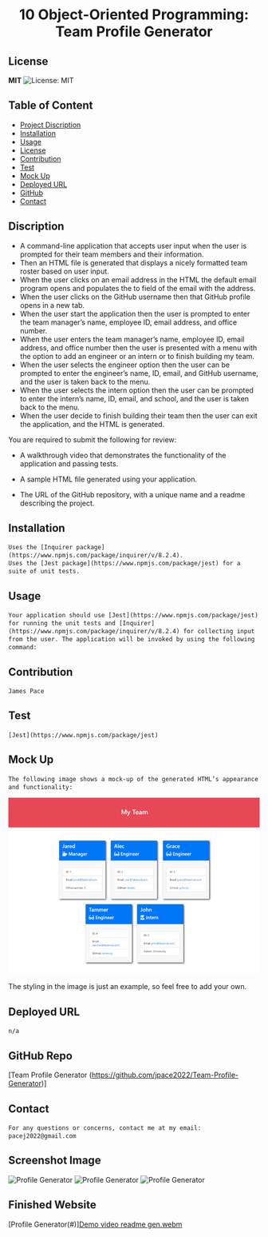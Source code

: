<h1 align="center"> 10 Object-Oriented Programming: Team Profile Generator </h1>  

## License

**MIT** ![License: MIT](https://img.shields.io/badge/License-MIT-yellow.svg)

## Table of Content
- [Project Discription](#discription)
- [Installation](#installation)
- [Usage](#usage)
- [License](#license)
- [Contribution](#contribution)
- [Test](#test)
- [Mock Up](#mockup)
- [Deployed URL](#deployedurl)
- [GitHub](#github)
- [Contact](#contact)

## Discription

- A command-line application that accepts user input when the user is prompted for their team members and their information.
- Then an HTML file is generated that displays a nicely formatted team roster based on user input.
- When the user clicks on an email address in the HTML the default email program opens and populates the to field of the email with the address.
- When the user clicks on the GitHub username then that GitHub profile opens in a new tab.
- When the user start the application then the user is prompted to enter the team manager’s name, employee ID, email address, and office number.
- When the user enters the team manager’s name, employee ID, email address, and office number then the user is presented with a menu with the option to add an engineer or an intern or to finish building my team.
- When the user selects the engineer option then the user can be prompted to enter the engineer’s name, ID, email, and GitHub username, and the user is taken back to the menu.
- When the user selects the intern option then the user can be prompted to enter the intern’s name, ID, email, and school, and the user is taken back to the menu.
- When the user decide to finish building their team then the user can exit the application, and the HTML is generated.

You are required to submit the following for review:

* A walkthrough video that demonstrates the functionality of the application and passing tests.

* A sample HTML file generated using your application.

* The URL of the GitHub repository, with a unique name and a readme describing the project.

## Installation
    Uses the [Inquirer package](https://www.npmjs.com/package/inquirer/v/8.2.4).
    Uses the [Jest package](https://www.npmjs.com/package/jest) for a suite of unit tests.

## Usage
    Your application should use [Jest](https://www.npmjs.com/package/jest) for running the unit tests and [Inquirer](https://www.npmjs.com/package/inquirer/v/8.2.4) for collecting input from the user. The application will be invoked by using the following command: 

## Contribution
    James Pace

## Test
    [Jest](https://www.npmjs.com/package/jest)

## Mock Up
    The following image shows a mock-up of the generated HTML’s appearance and functionality:

![HTML webpage titled “My Team” features five boxes listing employee names, titles, and other key info.](./Assets/10-object-oriented-programming-homework-demo.png)

The styling in the image is just an example, so feel free to add your own.

## Deployed URL
    n/a

## GitHub Repo
   [Team Profile Generator (https://github.com/jpace2022/Team-Profile-Generator)] 

## Contact
    For any questions or concerns, contact me at my email: pacej2022@gmail.com
    

## Screenshot Image
![Profile Generator](#)
![Profile Generator](#)
![Profile Generator](#)

## Finished Website
[Profile Generator(#)][Demo video readme gen.webm](#)
